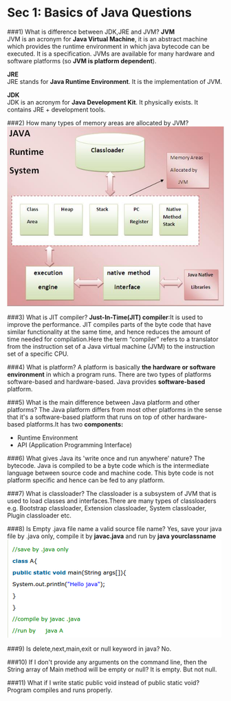 # Sec 1: Basics of Java Questions

###1) What is difference between JDK,JRE and JVM?
**JVM**   
JVM is an acronym for **Java Virtual Machine**, it is an abstract machine which provides the runtime environment in which java bytecode can be executed. It is a specification.
JVMs are available for many hardware and software platforms (so **JVM is platform dependent**).  

**JRE**  
JRE stands for **Java Runtime Environment**. It is the implementation of JVM.

**JDK**    
JDK is an acronym for **Java Development Kit**. It physically exists. It contains JRE + development tools.

###2) How many types of memory areas are allocated by JVM?
![](sec1_1.png)

###3) What is JIT compiler?
**Just-In-Time(JIT) compiler**:It is used to improve the performance. JIT compiles parts of the byte code that have similar functionality at the same time, and hence reduces the amount of time needed for compilation.Here the term “compiler” refers to a translator from the instruction set of a Java virtual machine (JVM) to the instruction set of a specific CPU.

###4) What is platform?
A platform is basically **the hardware or software environment** in which a program runs. There are two types of platforms software-based and hardware-based. Java provides **software-based** platform.

###5) What is the main difference between Java platform and other platforms?
The Java platform differs from most other platforms in the sense that it's a software-based platform that runs on top of other hardware-based platforms.It has two **components:**
* Runtime Environment
* API (Application Programming Interface)


###6) What gives Java its 'write once and run anywhere' nature?
The bytecode. Java is compiled to be a byte code which is the intermediate language between source code and machine code. This byte code is not platform specific and hence can be fed to any platform.

###7) What is classloader?
The classloader is a subsystem of JVM that is used to load classes and interfaces.There are many types of classloaders e.g. Bootstrap classloader, Extension classloader, System classloader, Plugin classloader etc.


###8) Is Empty .java file name a valid source file name?
Yes, save your java file by .java only, compile it by **javac.java** and run by **java yourclassname**
![](sec1_2.png)

###9) Is delete,next,main,exit or null keyword in java?
No.

###10) If I don't provide any arguments on the command line, then the String array of Main method will be empty or null?
It is empty. But not null.

###11) What if I write static public void instead of public static void?
Program compiles and runs properly.






